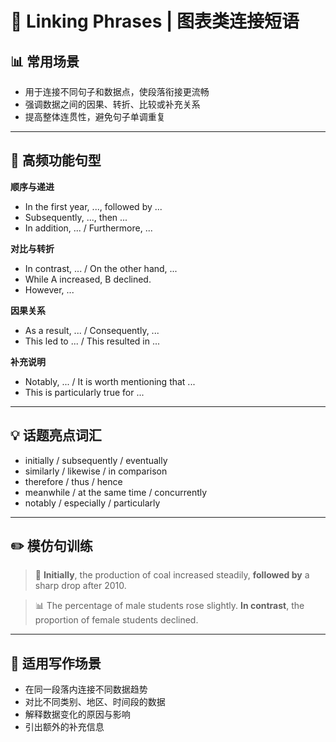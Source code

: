 # 🔗 Linking Phrases | 图表类连接短语

## 📊 常用场景

- 用于连接不同句子和数据点，使段落衔接更流畅
- 强调数据之间的因果、转折、比较或补充关系
- 提高整体连贯性，避免句子单调重复

---

## 🔁 高频功能句型

**顺序与递进**  
- In the first year, ..., followed by ...  
- Subsequently, ..., then ...  
- In addition, ... / Furthermore, ...

**对比与转折**  
- In contrast, ... / On the other hand, ...  
- While A increased, B declined.  
- However, ...

**因果关系**  
- As a result, ... / Consequently, ...  
- This led to ... / This resulted in ...

**补充说明**  
- Notably, ... / It is worth mentioning that ...  
- This is particularly true for ...

---

## 💡 话题亮点词汇

- initially / subsequently / eventually  
- similarly / likewise / in comparison  
- therefore / thus / hence  
- meanwhile / at the same time / concurrently  
- notably / especially / particularly

---

## ✏️ 模仿句训练

> 🔗 **Initially**, the production of coal increased steadily, **followed by** a sharp drop after 2010.  

> 📊 The percentage of male students rose slightly. **In contrast**, the proportion of female students declined.

---

## 🧭 适用写作场景

- 在同一段落内连接不同数据趋势
- 对比不同类别、地区、时间段的数据
- 解释数据变化的原因与影响
- 引出额外的补充信息
